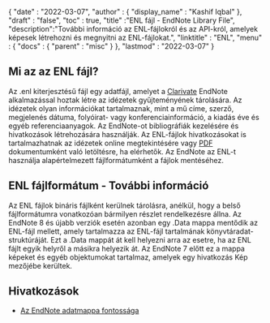 {
  "date" : "2022-03-07",
  "author" : {
    "display_name" : "Kashif Iqbal"
},
  "draft" : "false",
  "toc" : true,
  "title" :"ENL fájl - EndNote Library File",
  "description":"További információ az ENL-fájlokról és az API-król, amelyek képesek létrehozni és megnyitni az ENL-fájlokat.",
  "linktitle" : "ENL",
  "menu" : {
    "docs" : {
      "parent" : "misc"
}
},
  "lastmod" : "2022-03-07"
}

## Mi az az ENL fájl?

Az .enl kiterjesztésű fájl egy adatfájl, amelyet a [Clarivate](https://support.clarivate.com/Endnote/s/?language=en_US) EndNote alkalmazással hoztak létre az idézetek gyűjteményének tárolására. Az idézetek olyan információkat tartalmaznak, mint a mű címe, szerző, megjelenés dátuma, folyóirat- vagy konferenciainformáció, a kiadás éve és egyéb referenciaanyagok. Az EndNote-ot bibliográfiák kezelésére és hivatkozások létrehozására használják. Az ENL-fájlok hivatkozásokat is tartalmazhatnak az idézetek online megtekintésére vagy [PDF](/hu/pdf/) dokumentumként való letöltésre, ha elérhetők. Az EndNote az ENL-t használja alapértelmezett fájlformátumként a fájlok mentéséhez.

## ENL fájlformátum - További információ

Az ENL fájlok bináris fájlként kerülnek tárolásra, anélkül, hogy a belső fájlformátumra vonatkozóan bármilyen részlet rendelkezésre állna. Az EndNote 8 és újabb verziók esetén azonban egy .Data mappa mentődik az ENL-fájl mellett, amely tartalmazza az ENL-fájl tartalmának könyvtáradat-struktúráját. Ezt a .Data mappát át kell helyezni arra az esetre, ha az ENL fájlt egyik helyről a másikra helyezik át. Az EndNote 7 előtt ez a mappa képeket és egyéb objektumokat tartalmaz, amelyek egy hivatkozás Kép mezőjébe kerültek.

## Hivatkozások

* [Az EndNote adatmappa fontossága](https://support.clarivate.com/Endnote/s/article/EndNote-Description-of-the-Data-folder-that-accompanies-enl-library-files)

